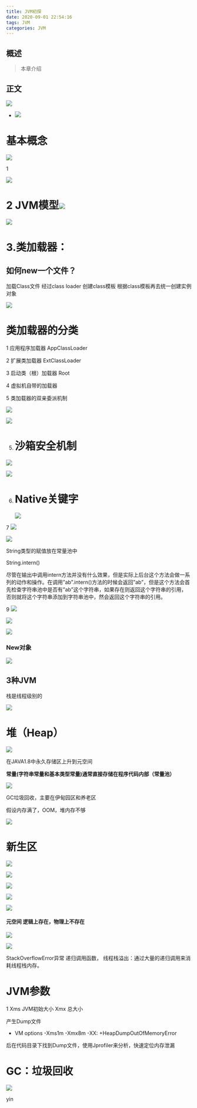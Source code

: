 ```yaml
---
title: JVM初探
date: 2020-09-01 22:54:16
tags: JVM
categories: JVM
---
```


## 概述

> 本章介绍

<!--more-->

## 正文

![](https://photos.alitaalice.cn/image/20200901225519.png)

- ![](https://photos.alitaalice.cn/image/20200901225829.png)


#        基本概念

![](https://photos.alitaalice.cn/image/20200901230041.png)

 1

![](https://photos.alitaalice.cn/image/20200902090342.png)

# 2  JVM模型![](https://photos.alitaalice.cn/image/20200902090937.png)

![](https://photos.alitaalice.cn/image/20200902091021.png)

# 3.类加载器：

## 如何new一个文件？

加载Class文件  经过class loader 创建class模板 根据class模板再去统一创建实例对象



![](https://photos.alitaalice.cn/image/20200902092146.png)

# 类加载器的分类

1 应用程序加载器   AppClassLoader

2 扩展类加载器   ExtClassLoader

3 启动类（根）加载器  Root

4 虚拟机自带的加载器

5 类加载器的双亲委派机制



![](https://photos.alitaalice.cn/image/20200902093939.png)

![](https://photos.alitaalice.cn/image/20200902094216.png)

5.  # 沙箱安全机制

![](https://photos.alitaalice.cn/image/20200902095820.png)

![](https://photos.alitaalice.cn/image/20200902095925.png)

6. # Native关键字

   ![](https://photos.alitaalice.cn/image/20200902100616.png)

7 ![](https://photos.alitaalice.cn/image/20200902101021.png)

![](https://photos.alitaalice.cn/image/20200902102517.png)

String类型的赋值放在常量池中

String.intern()

尽管在输出中调用intern方法并没有什么效果，但是实际上后台这个方法会做一系列的动作和操作。在调用”ab”.intern()方法的时候会返回”ab”，但是这个方法会首先检查字符串池中是否有”ab”这个字符串，如果存在则返回这个字符串的引用，否则就将这个字符串添加到字符串池中，然会返回这个字符串的引用。



9 ![](https://photos.alitaalice.cn/image/20200902104147.png)

 

![](https://photos.alitaalice.cn/image/20200902104531.png)

![](https://photos.alitaalice.cn/image/20200902105001.png)



### New对象

![](https://photos.alitaalice.cn/image/20200902222748.png)

## 3种JVM

栈是线程级别的

![](https://photos.alitaalice.cn/image/20200902223356.png)

# 堆（Heap）

![](https://photos.alitaalice.cn/image/20200903095800.png)

在JAVA1.8中永久存储区上升到元空间

**常量(字符串常量和基本类型常量)通常直接存储在程序代码内部（常量池）**

![](https://photos.alitaalice.cn/image/20200903100927.png)

GC垃圾回收，主要在伊甸园区和养老区

假设内存满了，OOM，堆内存不够

![](https://photos.alitaalice.cn/image/20200903100824.png)

# 新生区

![](https://photos.alitaalice.cn/image/20200903150323.png)

![](https://photos.alitaalice.cn/image/20200903151013.png)

![](https://photos.alitaalice.cn/image/20200903151401.png)

![](https://photos.alitaalice.cn/image/20200903151701.png)

![](https://photos.alitaalice.cn/image/20200903155605.png)

#### 元空间 逻辑上存在，物理上不存在

![](https://photos.alitaalice.cn/image/20200903160153.png)

![](https://photos.alitaalice.cn/image/20200903160434.png)

StackOverflowError异常  递归调用函数， 线程栈溢出：通过大量的递归调用来消耗线程栈内存。

# JVM参数

1 Xms JVM初始大小   Xmx 总大小

产生Dump文件 

- VM options -Xms1m -Xmx8m -XX: +HeapDumpOutOfMemoryError

后在代码目录下找到Dump文件，使用Jprofiler来分析，快速定位内存泄漏

# GC：垃圾回收

![](https://photos.alitaalice.cn/image/20200906133926.png)

yin